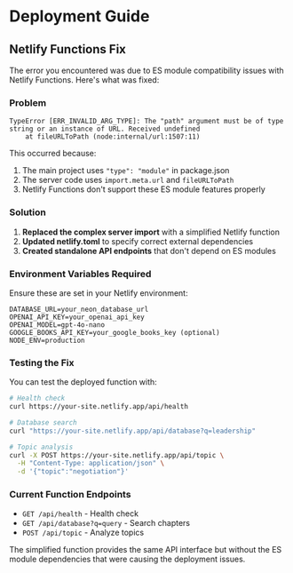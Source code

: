 # Deployment Guide

## Netlify Functions Fix

The error you encountered was due to ES module compatibility issues with Netlify Functions. Here's what was fixed:

### Problem

```
TypeError [ERR_INVALID_ARG_TYPE]: The "path" argument must be of type string or an instance of URL. Received undefined
    at fileURLToPath (node:internal/url:1507:11)
```

This occurred because:

1. The main project uses `"type": "module"` in package.json
2. The server code uses `import.meta.url` and `fileURLToPath`
3. Netlify Functions don't support these ES module features properly

### Solution

1. **Replaced the complex server import** with a simplified Netlify function
2. **Updated netlify.toml** to specify correct external dependencies
3. **Created standalone API endpoints** that don't depend on ES modules

### Environment Variables Required

Ensure these are set in your Netlify environment:

```
DATABASE_URL=your_neon_database_url
OPENAI_API_KEY=your_openai_api_key
OPENAI_MODEL=gpt-4o-nano
GOOGLE_BOOKS_API_KEY=your_google_books_key (optional)
NODE_ENV=production
```

### Testing the Fix

You can test the deployed function with:

```bash
# Health check
curl https://your-site.netlify.app/api/health

# Database search
curl "https://your-site.netlify.app/api/database?q=leadership"

# Topic analysis
curl -X POST https://your-site.netlify.app/api/topic \
  -H "Content-Type: application/json" \
  -d '{"topic":"negotiation"}'
```

### Current Function Endpoints

- `GET /api/health` - Health check
- `GET /api/database?q=query` - Search chapters
- `POST /api/topic` - Analyze topics

The simplified function provides the same API interface but without the ES module dependencies that were causing the deployment issues.
